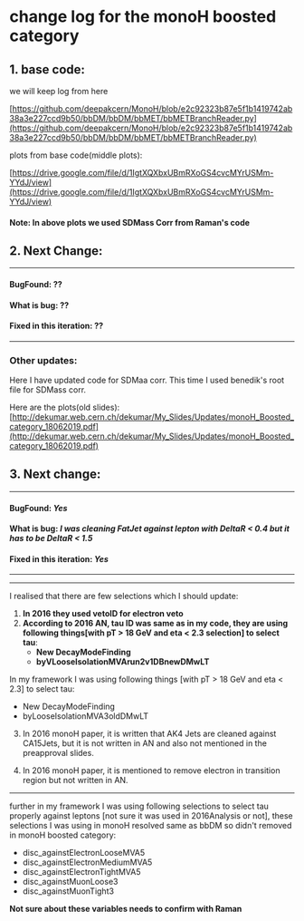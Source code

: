 # change log for the monoH boosted category

## 1. base code:

we will keep log from here

[https://github.com/deepakcern/MonoH/blob/e2c92323b87e5f1b1419742ab38a3e227ccd9b50/bbDM/bbDM/bbMET/bbMETBranchReader.py](https://github.com/deepakcern/MonoH/blob/e2c92323b87e5f1b1419742ab38a3e227ccd9b50/bbDM/bbDM/bbMET/bbMETBranchReader.py)


plots from base code(middle plots): 

[https://drive.google.com/file/d/1IgtXQXbxUBmRXoGS4cvcMYrUSMm-YYdJ/view](https://drive.google.com/file/d/1IgtXQXbxUBmRXoGS4cvcMYrUSMm-YYdJ/view)

#### Note: In above plots we used SDMass Corr from Raman's code

## 2. Next Change:

---
#### BugFound: ??
#### What is bug: ??
#### Fixed in this iteration: ??
---
### Other updates:

Here I have updated code for SDMaa corr. This time I used benedik's root file for SDMass corr.

Here are the plots(old slides):
[http://dekumar.web.cern.ch/dekumar/My_Slides/Updates/monoH_Boosted_category_18062019.pdf](http://dekumar.web.cern.ch/dekumar/My_Slides/Updates/monoH_Boosted_category_18062019.pdf)


## 3. Next change:

---
#### BugFound: *Yes*
#### What is bug: *I was cleaning FatJet against lepton with DeltaR < 0.4 but it has to be DeltaR < 1.5*
#### Fixed in this iteration: *Yes*
---

---
I realised that there are few selections which I should update:

1. **In 2016 they used vetoID for electron veto**
2. **According to 2016 AN, tau ID was same as in my code, they are using following things[with pT > 18 GeV and eta < 2.3 selection] to select tau**:
   - **New DecayModeFinding**
   - **byVLooseIsolationMVArun2v1DBnewDMwLT**
  
In my framework I was using following things [with pT > 18 GeV and eta < 2.3] to select tau:
- New DecayModeFinding
- byLooseIsolationMVA3oldDMwLT

3. In 2016 monoH paper, it is written that AK4 Jets are cleaned against CA15Jets, but it is not written in AN and also not mentioned in the preapproval slides.

4. In 2016 monoH paper, it is mentioned to remove electron in transition region but not written in AN.

---
further in my framework I was using following selections to select tau properly against leptons [not sure it was used in 2016Analysis or not], these selections I was using in monoH resolved same as bbDM so didn't removed in monoH boosted category:
- disc_againstElectronLooseMVA5
- disc_againstElectronMediumMVA5
- disc_againstElectronTightMVA5
- disc_againstMuonLoose3 
- disc_againstMuonTight3

**Not sure about these variables needs to confirm with Raman**
